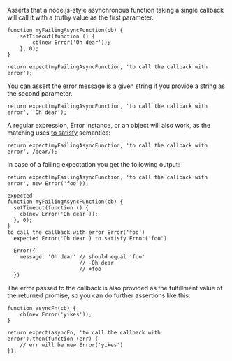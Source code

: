 Asserts that a node.js-style asynchronous function taking a single callback
will call it with a truthy value as the first parameter.

```javascript#async:true
function myFailingAsyncFunction(cb) {
    setTimeout(function () {
        cb(new Error('Oh dear'));
    }, 0);
}

return expect(myFailingAsyncFunction, 'to call the callback with error');
```

You can assert the error message is a given string if you provide a
string as the second parameter.

```javascript#async:true
return expect(myFailingAsyncFunction, 'to call the callback with error', 'Oh dear');
```

A regular expression, Error instance, or an object will also work, as the
matching uses [to satisfy](/assertions/any/to-satisfy/) semantics:

```javascript#async:true
return expect(myFailingAsyncFunction, 'to call the callback with error', /dear/);
```

In case of a failing expectation you get the following output:

```javascript#async:true
return expect(myFailingAsyncFunction, 'to call the callback with error', new Error('foo'));
```

```output
expected
function myFailingAsyncFunction(cb) {
  setTimeout(function () {
    cb(new Error('Oh dear'));
  }, 0);
}
to call the callback with error Error('foo')
  expected Error('Oh dear') to satisfy Error('foo')

  Error({
    message: 'Oh dear' // should equal 'foo'
                       // -Oh dear
                       // +foo
  })
```

The error passed to the callback is also provided as the fulfillment value of
the returned promise, so you can do further assertions like this:

```javascript#async:true
function asyncFn(cb) {
    cb(new Error('yikes'));
}

return expect(asyncFn, 'to call the callback with error').then(function (err) {
    // err will be new Error('yikes')
});
```
